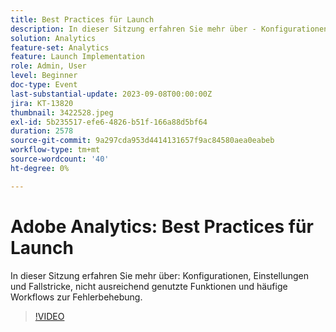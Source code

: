 ```yaml
---
title: Best Practices für Launch
description: In dieser Sitzung erfahren Sie mehr über - Konfigurationen, Einstellungen und Fallstricke, nicht ausreichend genutzte Funktionen und häufige Problembehebungs-Workflows.
solution: Analytics
feature-set: Analytics
feature: Launch Implementation
role: Admin, User
level: Beginner
doc-type: Event
last-substantial-update: 2023-09-08T00:00:00Z
jira: KT-13820
thumbnail: 3422528.jpeg
exl-id: 5b235517-efe6-4826-b51f-166a88d5bf64
duration: 2578
source-git-commit: 9a297cda953d4414131657f9ac84580aea0eabeb
workflow-type: tm+mt
source-wordcount: '40'
ht-degree: 0%

---
```


# Adobe Analytics: Best Practices für Launch

In dieser Sitzung erfahren Sie mehr über: Konfigurationen, Einstellungen und Fallstricke, nicht ausreichend genutzte Funktionen und häufige Workflows zur Fehlerbehebung.

>[!VIDEO](https://video.tv.adobe.com/v/3422528/?learn=on)

